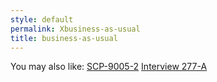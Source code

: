 ```yaml
---
style: default
permalink: Xbusiness-as-usual
title: business-as-usual
---
```

You may also like:
[SCP-9005-2](http://scp-wiki.net/scp-9005-2)
[Interview 277-A](http://scp-wiki.net/277interview)